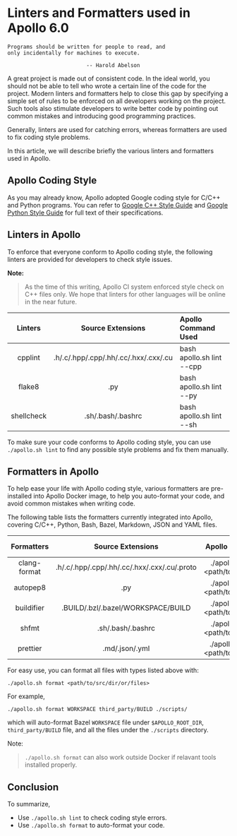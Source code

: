 # Linters and Formatters used in Apollo 6.0

```
Programs should be written for people to read, and
only incidentally for machines to execute.

                         -- Harold Abelson
```

A great project is made out of consistent code. In the ideal world, you should
not be able to tell who wrote a certain line of the code for the project. Modern
linters and formatters help to close this gap by specifying a simple set of
rules to be enforced on all developers working on the project. Such tools also
stimulate developers to write better code by pointing out common mistakes and
introducing good programming practices.

Generally, linters are used for catching errors, whereas formatters are used to
fix coding style problems.

In this article, we will describe briefly the various linters and formatters
used in Apollo.

## Apollo Coding Style

As you may already know, Apollo adopted Google coding style for C/C++ and Python
programs. You can refer to
[Google C++ Style Guide](https://google.github.io/styleguide/cppguide.html) and
[Google Python Style Guide](https://google.github.io/styleguide/pyguide.html)
for full text of their specifications.

## Linters in Apollo

To enforce that everyone conform to Apollo coding style, the following linters
are provided for developers to check style issues.

**Note:**

> As the time of this writing, Apollo CI system enforced style check on C++
> files only. We hope that linters for other languages will be online in the
> near future.

|  Linters   |           Source Extensions           | Apollo Command Used       |
| :--------: | :-----------------------------------: | :------------------------ |
|  cpplint   | .h/.c/.hpp/.cpp/.hh/.cc/.hxx/.cxx/.cu | bash apollo.sh lint --cpp |
|   flake8   |                  .py                  | bash apollo.sh lint --py  |
| shellcheck |           .sh/.bash/.bashrc           | bash apollo.sh lint --sh  |

To make sure your code conforms to Apollo coding style, you can use
`./apollo.sh lint` to find any possible style problems and fix them manually.

## Formatters in Apollo

To help ease your life with Apollo coding style, various formatters are
pre-installed into Apollo Docker image, to help you auto-format your code, and
avoid common mistakes when writing code.

The following table lists the formatters currently integrated into Apollo,
covering C/C++, Python, Bash, Bazel, Markdown, JSON and YAML files.

|  Formatters  |              Source Extensions               |               Apollo Command Used                | Formatter Config |
| :----------: | :------------------------------------------: | :----------------------------------------------: | :--------------: |
| clang-format | .h/.c/.hpp/.cpp/.hh/.cc/.hxx/.cxx/.cu/.proto | ./apollo.sh format -c <path/to/src/dir/or/files> |  .clang-format   |
|   autopep8   |                     .py                      | ./apollo.sh format -p <path/to/src/dir/or/files> |     tox.ini      |
|  buildifier  |      .BUILD/.bzl/.bazel/WORKSPACE/BUILD      | ./apollo.sh format -b <path/to/src/dir/or/files> |       N/A        |
|    shfmt     |              .sh/.bash/.bashrc               | ./apollo.sh format -s <path/to/src/dir/or/files> |  .editorconfig   |
|   prettier   |                .md/.json/.yml                | ./apollo.sh format -m <path/to/src/dir/or/files> |  .prettier.json  |

For easy use, you can format all files with types listed above with:

```
./apollo.sh format <path/to/src/dir/or/files>
```

For example,

```
./apollo.sh format WORKSPACE third_party/BUILD ./scripts/
```

which will auto-format Bazel `WORKSPACE` file under `$APOLLO_ROOT_DIR`,
`third_party/BUILD` file, and all the files under the `./scripts` directory.

Note:

> `./apollo.sh format` can also work outside Docker if relavant tools installed
> properly.

## Conclusion

To summarize,

- Use `./apollo.sh lint` to check coding style errors.
- Use `./apollo.sh format` to auto-format your code.
